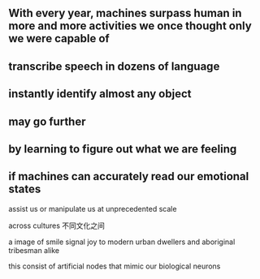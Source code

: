 ## With every year, machines surpass human in more and more activities we once thought only we were capable of

## transcribe speech in dozens of language

## instantly identify almost any object

## may go further

## by learning to figure out what we are feeling

## if machines can accurately read our emotional states 

assist us or manipulate us at unprecedented scale

across cultures 不同文化之间

a image of smile signal joy to modern urban dwellers and aboriginal tribesman alike

this consist of artificial nodes that mimic our biological neurons

